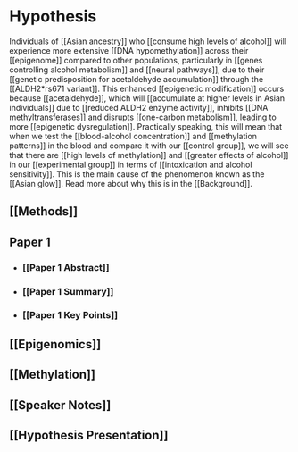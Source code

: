 # Hypothesis

Individuals of [[Asian ancestry]] who [[consume high levels of alcohol]] will experience more extensive [[DNA hypomethylation]] across their [[epigenome]] compared to other populations, particularly in [[genes controlling alcohol metabolism]] and [[neural pathways]], due to their [[genetic predisposition for acetaldehyde accumulation]] through the [[ALDH2*rs671 variant]]. This enhanced [[epigenetic modification]] occurs because [[acetaldehyde]], which will [[accumulate at higher levels in Asian individuals]] due to [[reduced ALDH2 enzyme activity]], inhibits [[DNA methyltransferases]] and disrupts [[one-carbon metabolism]], leading to more [[epigenetic dysregulation]]. Practically speaking, this will mean that when we test the [[blood-alcohol concentration]] and [[methylation patterns]] in the blood and compare it with our [[control group]], we will see that there are [[high levels of methylation]] and [[greater effects of alcohol]] in our [[experimental group]] in terms of [[intoxication and alcohol sensitivity]]. This is the main cause of the phenomenon known as the [[Asian glow]]. Read more about why this is in the [[Background]].

## [[Methods]]


## Paper 1

- ### [[Paper 1 Abstract]]
- ### [[Paper 1 Summary]]
- ### [[Paper 1 Key Points]]

## [[Epigenomics]]

## [[Methylation]]

## [[Speaker Notes]]

## [[Hypothesis Presentation]]


